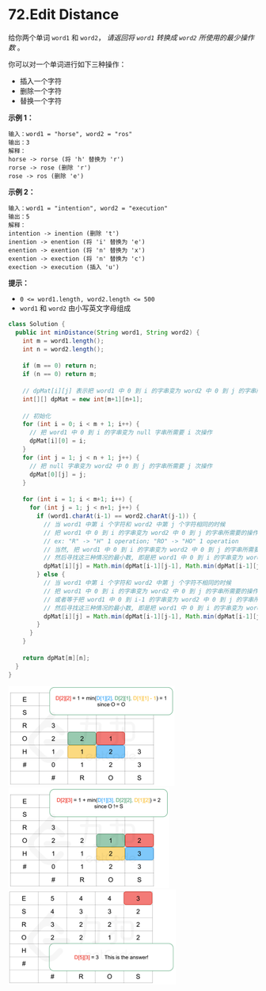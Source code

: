 # 72.Edit Distance

给你两个单词 `word1` 和 `word2`， *请返回将 `word1` 转换成 `word2` 所使用的最少操作数* 。

你可以对一个单词进行如下三种操作：

-   插入一个字符
-   删除一个字符
-   替换一个字符

 

**示例 1：**

```
输入：word1 = "horse", word2 = "ros"
输出：3
解释：
horse -> rorse (将 'h' 替换为 'r')
rorse -> rose (删除 'r')
rose -> ros (删除 'e')
```

**示例 2：**

```
输入：word1 = "intention", word2 = "execution"
输出：5
解释：
intention -> inention (删除 't')
inention -> enention (将 'i' 替换为 'e')
enention -> exention (将 'n' 替换为 'x')
exention -> exection (将 'n' 替换为 'c')
exection -> execution (插入 'u')
```

 

**提示：**

-   `0 <= word1.length, word2.length <= 500`
-   `word1` 和 `word2` 由小写英文字母组成



```java
class Solution {
  public int minDistance(String word1, String word2) {
    int m = word1.length();
    int n = word2.length();

    if (m == 0) return n;
    if (n == 0) return m;

    // dpMat[i][j] 表示把 word1 中 0 到 i 的字串变为 word2 中 0 到 j 的字串所需要的操作次数
    int[][] dpMat = new int[m+1][n+1];

    // 初始化
    for (int i = 0; i < m + 1; i++) {
      // 把 word1 中 0 到 i 的字串变为 null 字串所需要 i 次操作
      dpMat[i][0] = i;
    }
    for (int j = 1; j < n + 1; j++) {
      // 把 null 字串变为 word2 中 0 到 j 的字串所需要 j 次操作
      dpMat[0][j] = j;
    }

    for (int i = 1; i < m+1; i++) {
      for (int j = 1; j < n+1; j++) {
        if (word1.charAt(i-1) == word2.charAt(j-1)) {
          // 当 word1 中第 i 个字符和 word2 中第 j 个字符相同的时候
          // 把 word1 中 0 到 i 的字串变为 word2 中 0 到 j 的字串所需要的操作次数等于把 word1 中 0 到 i-1 的字串变为 word2 中 0 到 j-1 的字串所需要的操作次数
          // ex: "R" -> "H" 1 operation; "RO" -> "HO" 1 operation 
          // 当然, 把 word1 中 0 到 i 的字串变为 word2 中 0 到 j 的字串所需要的操作次数也可以等于把 word1 中 0 到 i-1 的字串变为 word2 中 0 到 j 的字串所需要的操作次数 + 1, 或者等于把 word1 中 0 到 i 的字串变为 word2 中 0 到 j-1 的字串所需要的操作次数 + 1
          // 然后寻找这三种情况的最小数, 即是把 word1 中 0 到 i 的字串变为 word2 中 0 到 j 的字串所需要的最小操作次数
          dpMat[i][j] = Math.min(dpMat[i-1][j-1], Math.min(dpMat[i-1][j], dpMat[i][j-1]) + 1);     
        } else {
          // 当 word1 中第 i 个字符和 word2 中第 j 个字符不相同的时候
          // 把 word1 中 0 到 i 的字串变为 word2 中 0 到 j 的字串所需要的操作次数等于把 word1 中 0 到 i-1 的字串变为 word2 中 0 到 j-1 的字串所需要的操作次数 + 1 
          // 或者等于把 word1 中 0 到 i-1 的字串变为 word2 中 0 到 j 的字串所需要的操作次数 + 1 					 // 或者等于把 word1 中 0 到 i 的字串变为 word2 中 0 到 j-1 的字串所需要的操作次数 + 1
          // 然后寻找这三种情况的最小数, 即是把 word1 中 0 到 i 的字串变为 word2 中 0 到 j 的字串所需要的最小操作次数
          dpMat[i][j] = Math.min(dpMat[i-1][j-1], Math.min(dpMat[i-1][j], dpMat[i][j-1])) + 1;
        }
      }
    }

    return dpMat[m][n];
  }
}
```



<img src="assets/截屏2024-02-21 18.55.44.png" style="zoom:50%;" />

<img src="assets/截屏2024-02-21 18.56.02.png" style="zoom:50%;" />

<img src="assets/截屏2024-02-21 21.45.11.png" alt="截屏2024-02-21 21.45.11" style="zoom:50%;" />